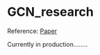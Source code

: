 # GCN_research

Reference: [Paper](https://arxiv.org/pdf/1904.03582)


Currently in production........
